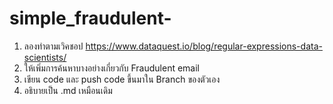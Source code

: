 # simple_fraudulent-

1. ลองทำตามเวิคชอป
  https://www.dataquest.io/blog/regular-expressions-data-scientists/
2. ให้เพิ่มการค้นหาบางอย่างเกี่ยวกับ Fraudulent email
3. เขียน code และ push code ขึ้นมาใน Branch ของตัวเอง 
4.  อธิบายเป็น .md เหมือนเดิม
